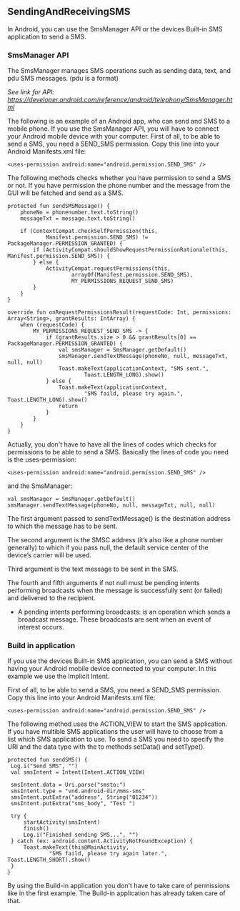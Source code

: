 ## SendingAndReceivingSMS

In Android, you can use the SmsManager API or the devices Built-in SMS application to send a SMS.

### SmsManager API

The SmsManager manages SMS operations such as sending data, text, and pdu SMS messages. (pdu is a format)

 *See link for API: https://developer.android.com/reference/android/telephony/SmsManager.html*
 
The following is an example of an Android app, who can send and SMS to a mobile phone.
If you use the SmsManager API, you will have to connect your Android mobile device with your computer.
First of all, to be able to send a SMS, you need a  SEND_SMS permission.
Copy this line into your Android Manifests.xml file:

    <uses-permission android:name="android.permission.SEND_SMS" />
    

The following methods checks whether you have permission to send a SMS or not. If you have permission the phone number and the message from the GUI will be fetched and send as a SMS.


    protected fun sendSMSMessage() {
        phoneNo = phonenumber.text.toString()
        messageTxt = message.text.toString()

        if (ContextCompat.checkSelfPermission(this,
                Manifest.permission.SEND_SMS) != PackageManager.PERMISSION_GRANTED) {
            if (ActivityCompat.shouldShowRequestPermissionRationale(this, Manifest.permission.SEND_SMS)) {
            } else {
                ActivityCompat.requestPermissions(this,
                        arrayOf(Manifest.permission.SEND_SMS),
                        MY_PERMISSIONS_REQUEST_SEND_SMS)
            }
        }
    }

    override fun onRequestPermissionsResult(requestCode: Int, permissions: Array<String>, grantResults: IntArray) {
        when (requestCode) {
            MY_PERMISSIONS_REQUEST_SEND_SMS -> {
                if (grantResults.size > 0 && grantResults[0] == PackageManager.PERMISSION_GRANTED) {
                    val smsManager = SmsManager.getDefault()
                    smsManager.sendTextMessage(phoneNo, null, messageTxt, null, null)
                    Toast.makeText(applicationContext, "SMS sent.",
                            Toast.LENGTH_LONG).show()
                } else {
                    Toast.makeText(applicationContext,
                            "SMS faild, please try again.", Toast.LENGTH_LONG).show()
                    return
                }
            }
        }
    }
    
Actually, you don't have to have all the lines of codes which checks for permissions to be able to send a SMS. 
Basically the lines of code you need is the uses-permission:

    <uses-permission android:name="android.permission.SEND_SMS" />

and the SmsManager:

    val smsManager = SmsManager.getDefault()
    smsManager.sendTextMessage(phoneNo, null, messageTxt, null, null)

The first argument passed to sendTextMessage() is the destination address to which the message has to be sent.

The second argument is the SMSC address (it’s also like a phone number generally) to which if you pass null, the default service center of the device’s carrier will be used.

Third argument is the text message to be sent in the SMS. 

The fourth and fifth arguments if not null must be pending intents performing broadcasts when the message is successfully sent (or failed) and delivered to the recipient.

* A pending intents performing broadcasts: is an operation which sends a broadcast message. These broadcasts are sent when an event of interest occurs.

### Build in application
If you use the devices Built-in SMS application, you can send a SMS without having your Android mobile device connected to your computer. In this example we use the Implicit Intent.

First of all, to be able to send a SMS, you need a SEND_SMS permission.
Copy this line into your Android Manifests.xml file:

    <uses-permission android:name="android.permission.SEND_SMS" />

The following method uses the ACTION_VIEW to start the SMS application. If you have multible SMS applications the user will have to choose from a list which SMS application to use. To send a SMS you need to specify the URI and the data type with the to methods setData() and setType(). 

    protected fun sendSMS() {
     Log.i("Send SMS", "")
     val smsIntent = Intent(Intent.ACTION_VIEW)

     smsIntent.data = Uri.parse("smsto:")
     smsIntent.type = "vnd.android-dir/mms-sms"
     smsIntent.putExtra("address", String("01234"))
     smsIntent.putExtra("sms_body", "Test ")

     try {
         startActivity(smsIntent)
         finish()
         Log.i("Finished sending SMS...", "")
     } catch (ex: android.content.ActivityNotFoundException) {
         Toast.makeText(this@MainActivity,
                 "SMS faild, please try again later.", Toast.LENGTH_SHORT).show()
     }
    }

By using the Build-in application you don't have to take care of permissions like in the first example. The Build-in application has already taken care of that.
